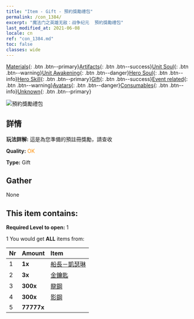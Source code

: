 ```yaml
---
title: "Item - Gift - 預約獎勵禮包"
permalink: /con_1384/
excerpt: "魔法门之英雄无敌：战争纪元  預約獎勵禮包"
last_modified_at: 2021-06-08
locale: cn
ref: "con_1384.md"
toc: false
classes: wide
---
```

 [Materials](/ItemsCN/){: .btn .btn--primary}[Artifacts](/ItemsCN/Artifacts/){: .btn .btn--success}[Unit Soul](/ItemsCN/UnitSoul/){: .btn .btn--warning}[Unit Awakening](/ItemsCN/UnitAwakening/){: .btn .btn--danger}[Hero Soul](/ItemsCN/HeroSoul/){: .btn .btn--info}[Hero Skill](/ItemsCN/HeroSkill/){: .btn .btn--primary}[Gift](/ItemsCN/Gift/){: .btn .btn--success}[Event related](/ItemsCN/Events/){: .btn .btn--warning}[Avatars](/ItemsCN/Avatars/){: .btn .btn--danger}[Consumables](/ItemsCN/Consumables/){: .btn .btn--info}[Unknown](/ItemsCN/Unknown/){: .btn .btn--primary}

 ![預約獎勵禮包](/images/t/i_907182.png)

## 詳情
 **玩法詳解:** 這是為您準備的預註冊獎勵，請查收

 **Quality:** <span style="color: #FF8C00">OK</span>

 **Type:** Gift

## Gather

  None

## This item contains:

 **Required Level to open:** 1

 1 You would get **ALL** items  from:

  | Nr | Amount |     Item    |
  |:---|:-------|:------------|
  | 1 |  **1x** | [船長－凱瑟琳](/cn/Items/con_1029/) |  | 
  | 2 |  **3x** | [金鑰匙](/cn/Items/con_783/) |  | 
  | 3 |  **300x** | [龍鋼](/cn/Items/con_880/) |  | 
  | 4 |  **300x** | [影鋼](/cn/Items/con_881/) |  | 
  | 5 |  **77777x** | <i class="fas fa-coins"/> |  | 
